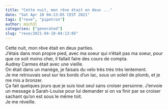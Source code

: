 ```yaml
---
title: "Cette nuit, mon rêve était en deux ..."
date: "Sat Apr 10 04:13:05 CEST 2021"
tags: ["reve", "pipotron"]
author: m1ch3l
categories: ["generated"]
slug: "reve/2021-04-10-04:13:05"
---
```


Cette nuit, mon rêve était en deux parties.<br>
J’étais dans mon propre pied, avec ma soeur qui n’était pas ma soeur, pour que ce soit moins cher, il fallait faire des cours de compta.<br>
Audrey Carmes était avec une vieille.<br>
On était dans un manège, je faisais du velo très très très lentement.<br>
Je me retrouvais seul sur les bords d’un lac, sous un soleil de plomb, et je me mis a bronzer.<br>
Ça fait quelques jours que je suis tout seul sans croiser personne. J’envoie un message à Sarah-Louise pour lui demander si on va finir par se croiser sachant qu’on est sous le même toit.<br>
Je me réveille.<br>
